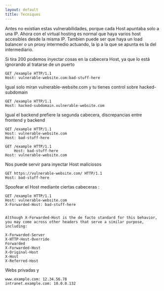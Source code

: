 ```yaml
---
layout: default
title: Tecniques
---
```

Antes no existían estas vulnerabilidades, porque cada Host apuntaba solo a una IP.
Ahora con el virtual hosting es normal que haya varios host accesibles desde la misma IP.
Tambien puede ser que haya un load balancer o un proxy intermedio actuando, la ip a la que se apunta es la del intermediario.

Si tira 200 podemos inyectar cosas en la cabecera Host, ya que lo está ignorando al tratarse de un puerto
```HTTP
GET /example HTTP/1.1 
Host: vulnerable-website.com:bad-stuff-here
```

Igual solo miran vulnerable-website.com y tu tienes control sobre hacked-subdomain
```HTTP
GET /example HTTP/1.1 
Host: hacked-subdomain.vulnerable-website.com
```

Igual el backend prefiere la segunda cabecera, discrepancias entre frontend y backend
```HTTP
GET /example HTTP/1.1
Host: vulnerable-website.com
Host: bad-stuff-here
```

```HTTP
GET /example HTTP/1.1
    Host: bad-stuff-here
Host: vulnerable-website.com
```

Nos puede servir para inyectar Host maliciosos

```HTTP
GET https://vulnerable-website.com/ HTTP/1.1
Host: bad-stuff-here
```

Spoofear el Host mediante ciertas cabeceras :

```HTTP
GET /example HTTP/1.1
Host: vulnerable-website.com
X-Forwarded-Host: bad-stuff-here


Although X-Forwarded-Host is the de facto standard for this behavior, you may come across other headers that serve a similar purpose, including:

X-Forwarded-Server
X-HTTP-Host-Override
Forwarded
X-Forwarded-Host
X-Original-Host
X-Host
X-Referred-Host
```

Webs privadas y 
```
www.example.com: 12.34.56.78
intranet.example.com: 10.0.0.132
```
